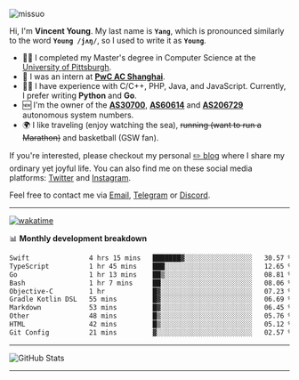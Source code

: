 <p align="left"> <img src="https://komarev.com/ghpvc/?username=missuo&label=Profile%20views&color=0e75b6&style=flat" alt="missuo" /> </p>

Hi, I'm **Vincent Young**. My last name is **`Yang`**, which is pronounced similarly to the word **`Young /jʌŋ/`**, so I used to write it as **`Young`**.

- 👨‍🎓 I completed my Master's degree in Computer Science at the [University of Pittsburgh](https://www.pitt.edu).
- 💼 I was an intern at **[PwC AC Shanghai](https://www.linkedin.com/company/pwc-ac-shanghai/)**.
- 👨‍💻 I have experience with C/C++, PHP, Java, and JavaScript. Currently, I prefer writing **Python** and **Go**.
- 🆕 I'm the owner of the **[AS30700](https://bgp.tools/as/30700)**, **[AS60614](https://bgp.tools/as/60614)** and **[AS206729](https://bgp.tools/as/206729)** autonomous system numbers.
- 🌍 I like traveling (enjoy watching the sea), ~~running (want to run a Marathon)~~ and basketball (GSW fan).

If you're interested, please checkout my personal [✏️ blog](https://missuo.me/) where I share my ordinary yet joyful life. You can also find me on these social media platforms: [Twitter](https://twitter.com/m1ssuo) and [Instagram](https://www.instagram.com/missuo.me).

Feel free to contact me via <a href="mailto:me@owo.nz">Email</a>, [Telegram](https://t.me/missuo) or [Discord](https://discordapp.com/users/missuo#7448).

-------

[![wakatime](https://wakatime.com/badge/user/c13cd961-40ca-417a-afb6-1f9ea8ac295c.svg)](https://wakatime.com/@missuo)

📊 **Monthly development breakdown**
<!--START_SECTION:waka-->

```txt
Swift               4 hrs 15 mins   ███████▓░░░░░░░░░░░░░░░░░   30.57 %
TypeScript          1 hr 45 mins    ███░░░░░░░░░░░░░░░░░░░░░░   12.65 %
Go                  1 hr 13 mins    ██▒░░░░░░░░░░░░░░░░░░░░░░   08.81 %
Bash                1 hr 7 mins     ██░░░░░░░░░░░░░░░░░░░░░░░   08.06 %
Objective-C         1 hr            █▓░░░░░░░░░░░░░░░░░░░░░░░   07.23 %
Gradle Kotlin DSL   55 mins         █▓░░░░░░░░░░░░░░░░░░░░░░░   06.69 %
Markdown            53 mins         █▓░░░░░░░░░░░░░░░░░░░░░░░   06.45 %
Other               48 mins         █▒░░░░░░░░░░░░░░░░░░░░░░░   05.76 %
HTML                42 mins         █▒░░░░░░░░░░░░░░░░░░░░░░░   05.12 %
Git Config          21 mins         ▓░░░░░░░░░░░░░░░░░░░░░░░░   02.57 %
```

<!--END_SECTION:waka-->

-------

![GitHub Stats](https://github-readme-stats-opal-alpha-76.vercel.app/api?username=missuo&show_icons=true&theme=transparent)

-------

